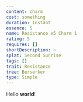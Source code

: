 ```yaml
---
content: charm
cost: something
duration: Instant
essence: 5
name: Resistance e5 Charm 1
rating: 5
requires: []
shortDescription: ~
splat: Second Sunrise
tags: []
trait: Resistance
tree: Berserker
type: Simple
---
```


Hello **world**!
